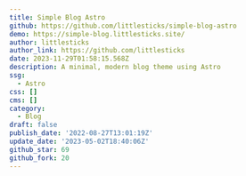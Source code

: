 ```yaml
---
title: Simple Blog Astro
github: https://github.com/littlesticks/simple-blog-astro
demo: https://simple-blog.littlesticks.site/
author: littlesticks
author_link: https://github.com/littlesticks
date: 2023-11-29T01:58:15.568Z
description: A minimal, modern blog theme using Astro
ssg:
  - Astro
css: []
cms: []
category:
  - Blog
draft: false
publish_date: '2022-08-27T13:01:19Z'
update_date: '2023-05-02T18:40:06Z'
github_star: 69
github_fork: 20
---
```

